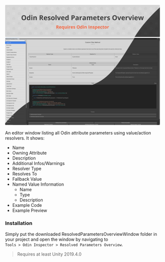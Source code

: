 [![](Banner.png)](https://odininspector.com/)
![](Preview.png)

An editor window listing all Odin attribute parameters using value/action resolvers. It shows:

- Name
- Owning Attribute
- Description
- Additional Infos/Warnings
- Resolver Type
- Resolves To
- Fallback Value
- Named Value Information
    - Name
    - Type
    - Description
- Example Code
- Example Preview

### Installation
Simply put the downloaded ResolvedParametersOverviewWindow folder in your project
and open  the window by navigating to  
`Tools > Odin Inspector > Resolved Parameters Overview`.

> Requires at least Unity 2019.4.0
